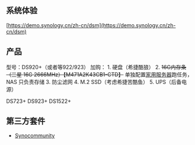 ## 系统体验

[https://demo.synology.cn/zh-cn/dsm](https://demo.synology.cn/zh-cn/dsm)


## 产品

型号：DS920+（或者等922/923）
加购：
	1. 硬盘（希捷酷狼）
	2. ~~16G内存条（三星 16G 2666MHz）【M471A2K43CB1-CTD】~~  单独配置[家用服务器](../内网设备/服务器/家用服务器.md)跑任务，NAS 只负责存储
	3. 防尘滤网
	4. M.2 SSD（考虑希捷苦酷鱼）
	5. UPS（后备电源）


DS723+
DS923+
DS1522+

## 第三方套件

- [Synocommunity](https://packages.synocommunity.com/)